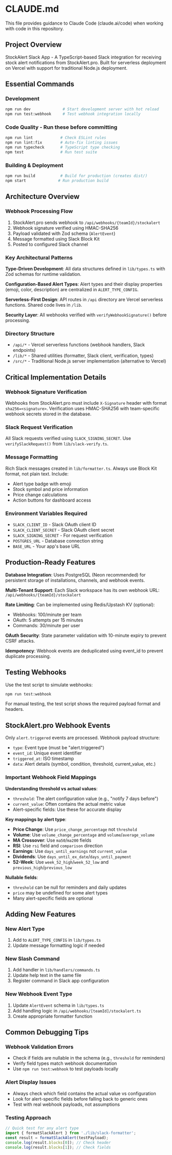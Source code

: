 # CLAUDE.md

This file provides guidance to Claude Code (claude.ai/code) when working with code in this repository.

## Project Overview

StockAlert Slack App - A TypeScript-based Slack integration for receiving stock alert notifications from StockAlert.pro. Built for serverless deployment on Vercel with support for traditional Node.js deployment.

## Essential Commands

### Development
```bash
npm run dev              # Start development server with hot reload
npm run test:webhook     # Test webhook integration locally
```

### Code Quality - Run these before committing
```bash
npm run lint            # Check ESLint rules
npm run lint:fix        # Auto-fix linting issues
npm run typecheck       # TypeScript type checking
npm test                # Run test suite
```

### Building & Deployment
```bash
npm run build           # Build for production (creates dist/)
npm start              # Run production build
```

## Architecture Overview

### Webhook Processing Flow
1. StockAlert.pro sends webhook to `/api/webhooks/{teamId}/stockalert`
2. Webhook signature verified using HMAC-SHA256
3. Payload validated with Zod schema (`AlertEvent`)
4. Message formatted using Slack Block Kit
5. Posted to configured Slack channel

### Key Architectural Patterns

**Type-Driven Development**: All data structures defined in `lib/types.ts` with Zod schemas for runtime validation.

**Configuration-Based Alert Types**: Alert types and their display properties (emoji, color, description) are centralized in `ALERT_TYPE_CONFIG`.

**Serverless-First Design**: API routes in `/api` directory are Vercel serverless functions. Shared code lives in `/lib`.

**Security Layer**: All webhooks verified with `verifyWebhookSignature()` before processing.

### Directory Structure
- `/api/*` - Vercel serverless functions (webhook handlers, Slack endpoints)
- `/lib/*` - Shared utilities (formatter, Slack client, verification, types)
- `/src/*` - Traditional Node.js server implementation (alternative to Vercel)

## Critical Implementation Details

### Webhook Signature Verification
Webhooks from StockAlert.pro must include `X-Signature` header with format `sha256=<signature>`. Verification uses HMAC-SHA256 with team-specific webhook secrets stored in the database.

### Slack Request Verification
All Slack requests verified using `SLACK_SIGNING_SECRET`. Use `verifySlackRequest()` from `lib/slack-verify.ts`.

### Message Formatting
Rich Slack messages created in `lib/formatter.ts`. Always use Block Kit format, not plain text. Include:
- Alert type badge with emoji
- Stock symbol and price information
- Price change calculations
- Action buttons for dashboard access

### Environment Variables Required
- `SLACK_CLIENT_ID` - Slack OAuth client ID
- `SLACK_CLIENT_SECRET` - Slack OAuth client secret
- `SLACK_SIGNING_SECRET` - For request verification
- `POSTGRES_URL` - Database connection string
- `BASE_URL` - Your app's base URL

## Production-Ready Features

**Database Integration**: Uses PostgreSQL (Neon recommended) for persistent storage of installations, channels, and webhook events.

**Multi-Tenant Support**: Each Slack workspace has its own webhook URL: `/api/webhooks/{teamId}/stockalert`

**Rate Limiting**: Can be implemented using Redis/Upstash KV (optional):
- Webhooks: 100/minute per team
- OAuth: 5 attempts per 15 minutes
- Commands: 30/minute per user

**OAuth Security**: State parameter validation with 10-minute expiry to prevent CSRF attacks.

**Idempotency**: Webhook events are deduplicated using event_id to prevent duplicate processing.

## Testing Webhooks

Use the test script to simulate webhooks:
```bash
npm run test:webhook
```

For manual testing, the test script shows the required payload format and headers.

## StockAlert.pro Webhook Events

Only `alert.triggered` events are processed. Webhook payload structure:
- `type`: Event type (must be "alert.triggered")
- `event_id`: Unique event identifier
- `triggered_at`: ISO timestamp
- `data`: Alert details (symbol, condition, threshold, current_value, etc.)

### Important Webhook Field Mappings

**Understanding threshold vs actual values**:
- `threshold`: The alert configuration value (e.g., "notify 7 days before")
- `current_value`: Often contains the actual metric value
- Alert-specific fields: Use these for accurate display

**Key mappings by alert type**:
- **Price Change**: Use `price_change_percentage` not `threshold`
- **Volume**: Use `volume_change_percentage` and `volume`/`average_volume`
- **MA Crossover**: Use `ma50`/`ma200` fields
- **RSI**: Use `rsi` field and `comparison` direction
- **Earnings**: Use `days_until_earnings` not `current_value`
- **Dividends**: Use `days_until_ex_date`/`days_until_payment`
- **52-Week**: Use `week_52_high`/`week_52_low` and `previous_high`/`previous_low`

**Nullable fields**:
- `threshold` can be null for reminders and daily updates
- `price` may be undefined for some alert types
- Many alert-specific fields are optional

## Adding New Features

### New Alert Type
1. Add to `ALERT_TYPE_CONFIG` in `lib/types.ts`
2. Update message formatting logic if needed

### New Slash Command
1. Add handler in `lib/handlers/commands.ts`
2. Update help text in the same file
3. Register command in Slack app configuration

### New Webhook Event Type
1. Update `AlertEvent` schema in `lib/types.ts`
2. Add handling logic in `/api/webhooks/[teamId]/stockalert.ts`
3. Create appropriate formatter function

## Common Debugging Tips

### Webhook Validation Errors
- Check if fields are nullable in the schema (e.g., `threshold` for reminders)
- Verify field types match webhook documentation
- Use `npm run test:webhook` to test payloads locally

### Alert Display Issues
- Always check which field contains the actual value vs configuration
- Look for alert-specific fields before falling back to generic ones
- Test with real webhook payloads, not assumptions

### Testing Approach
```typescript
// Quick test for any alert type
import { formatSlackAlert } from './lib/slack-formatter';
const result = formatSlackAlert(testPayload);
console.log(result.blocks[0]); // Check header
console.log(result.blocks[1]); // Check fields
```